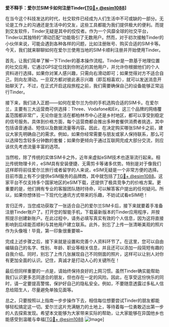 **爱不释手：爱尔兰SIM卡如何注册Tinder[[TG💪+ @esim1088](https://t.me/s/esim1088)]**

在当今这个科技发达的时代，社交软件已经成为人们生活中不可或缺的一部分。无论是工作上的沟通还是生活中的交友，这些工具都能为我们提供极大的便利。而提到交友软件，Tinder无疑是其中的佼佼者。作为一个风靡全球的社交平台，Tinder以其独特的“滑动匹配”功能吸引了无数用户。然而，对于初次接触Tinder的小伙伴来说，可能会遇到各种各样的问题，比如注册账号、购买合适的SIM卡等。今天，我们就来聊聊如何在爱尔兰使用当地的SIM卡顺利注册并开始使用Tinder。

首先，让我们简单了解一下Tinder的基本操作流程。Tinder是一款基于地理位置的社交应用，它通过GPS定位找到你附近的其他用户，并允许你根据他们的个人资料进行选择。如果你对某人感兴趣，只需向右滑动即可；如果觉得对方不适合自己，则向左滑动。一旦双方都对彼此表示兴趣（即互相喜欢），就可以发送消息开始聊天了。不过，在正式开启这段旅程之前，我们需要确保自己的设备能够正常运行Tinder。

接下来，我们进入正题——如何在爱尔兰为你的手机选购合适的SIM卡。在爱尔兰，主要有三大运营商可供选择：Three、Vodafone和Eir。这三个品牌的网络覆盖范围都非常广，无论你是生活在都柏林市中心还是乡村地区，都可以享受到稳定的信号服务。具体到价格方面，每个运营商都会推出多种套餐供消费者挑选，其中包括语音通话、短信以及数据流量等内容。因此，在决定购买哪张SIM卡之前，建议大家先明确自己的需求。例如，如果你经常需要与朋友或家人保持联系，那么可以选择包含较多分钟数的套餐；如果你更倾向于通过互联网完成大部分交流，则应该优先考虑流量丰富的选项。

当然啦，除了传统的实体SIM卡之外，近年来虚拟eSIM技术也逐渐流行起来。相比传统物理卡片，eSIM具有安装便捷、无需剪卡等诸多优势。特别是对于像我们这样即将前往爱尔兰旅行或者留学的人来说，eSIM无疑是一个非常方便的选择。目前市面上有不少提供eSIM服务的品牌商，其中就包括了[TG💪+ @esim1088](https://t.me/s/esim1088)。这家平台不仅支持多个国家地区的eSIM下载，还提供了极具竞争力的价格方案。更重要的是，他们拥有专业的客服团队随时待命，可以解答客户提出的任何疑问。所以，如果你想体验一下现代化通讯方式带来的乐趣，不妨试试看eSIM吧！

言归正传，当您成功获取了一张适合自己的爱尔兰SIM卡后，接下来就要着手准备注册Tinder账户了。打开您的智能手机，下载最新版本的Tinder应用程序，并按照提示创建新账户。在此过程中，请务必填写真实有效的个人信息，因为这将直接影响到后续能否顺利与其他用户建立联系。此外，别忘了上传一张清晰美观的照片作为头像哦！毕竟，第一印象很重要嘛~

完成上述步骤之后，接下来就是设置和完善个人资料环节了。在这里，您可以自由编辑自己的名字、性别、年龄、职业等相关信息，并且还可以添加一段简短有趣的自我介绍。同时，别忘了上传几张展现自己不同侧面的照片，这样可以让别人对你有更加全面的认识。记住，真诚才是打动人心的关键所在！

最后但同样重要的一点是，请始终保持良好的上网习惯。虽然Tinder确实能帮助我们认识更多志同道合的朋友，但也存在一定的风险。因此，在享受这份快乐的同时，请一定要提高警惕，保护好自己的隐私安全。例如，不要随意透露过多私人信息给陌生人，尽量避免单独见面等。

总之，只要按照以上指南一步步操作下去，相信每位想要尝试Tinder的朋友都能够轻松搞定这一切。爱尔兰这片充满魅力的土地上，等待着每一位勇敢迈出第一步的人去探索发现。希望本文能够为大家带来实际的帮助，让大家能够在异国他乡也能感受到温暖与幸福[[TG💪+ @esim1088](https://t.me/s/esim1088) ![Image](https://i.postimg.cc/4NQfJmqS/Snipaste-2025-05-13-00-14-12.png)]